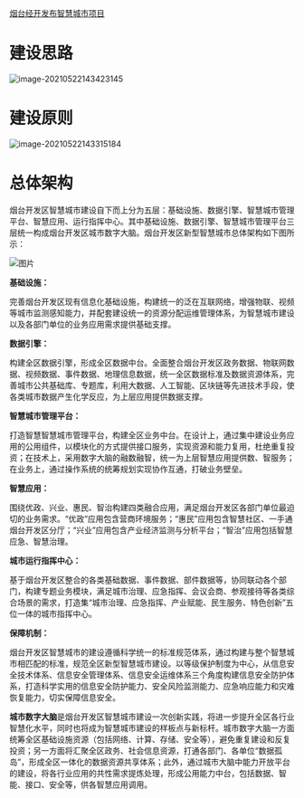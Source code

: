 [烟台经开发布智慧城市项目](https://mp.weixin.qq.com/s?__biz=MzA3ODA1MzMwNw==&mid=2650521412&idx=1&sn=e0e2851e4faf813af0b4827a601b1dcc&chksm=8747b590b0303c861e1f8619ade79f7e6df2d21474f50e2555a971ff2cf588e496c224981255&mpshare=1&scene=24&srcid=0416Z9DN8ZPzvwBGwpLDsXT7&sharer_sharetime=1618577667567&sharer_shareid=63281a6430fc669a5b286c6a03545e04#rd)

# 建设思路

![image-20210522143423145](https://gitee.com/AiShiYuShiJiePingXing/img/raw/master/img/image-20210522143423145.png)

# 建设原则

![image-20210522143315184](https://gitee.com/AiShiYuShiJiePingXing/img/raw/master/img/image-20210522143315184.png)



# 总体架构

烟台开发区智慧城市建设自下而上分为五层：基础设施、数据引擎、智慧城市管理平台、智慧应用、运行指挥中心。其中基础设施、数据引擎、智慧城市管理平台三层统一构成烟台开发区城市数字大脑。烟台开发区新型智慧城市总体架构如下图所示：

![图片](https://mmbiz.qpic.cn/mmbiz_jpg/v1hBUnx9Fm14lic0Cl897SEJEibVhibXFzsGicb68yqZFspjga65CkF8wZQVkd5OwduGJgCDbajLYN4C27568WUjIQ/640?wx_fmt=jpeg&tp=webp&wxfrom=5&wx_lazy=1&wx_co=1)



**基础设施：**

完善烟台开发区现有信息化基础设施，构建统一的泛在互联网络，增强物联、视频等城市监测感知能力，并配套建设统一的资源分配运维管理体系，为智慧城市建设以及各部门单位的业务应用需求提供基础支撑。



**数据引擎：**

构建全区数据引擎，形成全区数据中台。全面整合烟台开发区政务数据、物联网数据、视频数据、事件数据、地理信息数据，统一全区数据标准及数据资源体系，完善城市公共基础库、专题库，利用大数据、人工智能、区块链等先进技术手段，使各类城市数据产生化学反应，为上层应用提供数据支撑。



**智慧城市管理平台：**

打造智慧智慧城市管理平台，构建全区业务中台。在设计上，通过集中建设业务应用的公用组件，以模块化的方式提供接口服务，实现资源和能力复用，杜绝重复投资；在技术上，采用数字大脑的融数融智，统一为上层智慧应用提供数、智服务；在业务上，通过操作系统的统筹规划实现协作互通，打破业务壁垒。



**智慧应用：**

围绕优政、兴业、惠民、智治构建四类融合应用，满足烟台开发区各部门单位最迫切的业务需求。“优政”应用包含营商环境服务；“惠民”应用包含智慧社区、一手通烟台开发区分厅；“兴业”应用包含产业经济监测与分析平台；“智治”应用包括智慧应急、智慧治理。



**城市运行指挥中心：**

基于烟台开发区整合的各类基础数据、事件数据、部件数据等，协同联动各个部门，构建专题业务模块，满足城市治理、应急指挥、会议会商、参观接待等各类综合场景的需求，打造集“城市治理、应急指挥、产业赋能、民生服务、特色创新”五位一体的城市指挥中心。



**保障机制：**

烟台开发区智慧城市的建设遵循科学统一的标准规范体系，通过构建与整个智慧城市相匹配的标准，规范全区新型智慧城市建设。以等级保护制度为中心，从信息安全技术体系、信息安全管理体系、信息安全运维体系三个角度构建信息安全防护体系，打造科学实用的信息安全防护能力、安全风险监测能力、应急响应能力和灾难恢复能力，切实保障信息安全。



**城市数字大脑**是烟台开发区智慧城市建设一次创新实践，将进一步提升全区各行业智慧化水平，同时也将成为智慧城市建设的样板点与新标杆。城市数字大脑一方面统筹全区基础设施资源（包括网络、计算、存储、安全等），避免重复建设和反复投资；另一方面将汇聚全区政务、社会信息资源，打通各部门、各单位“数据孤岛”，形成全区一体化的数据资源共享体系；此外，通过城市大脑中能力开放平台的建设，将各行业应用的共性需求提炼处理，形成公用能力中台，包括数据、智能、接口、安全等，供各智慧应用调用。




